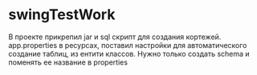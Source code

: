 # swingTestWork
В проекте прикрепил jar и sql скрипт для создания кортежей. app.properties в ресурсах, поставил настройки для автоматического создание таблиц, из ентити классов. Нужно только создать schema и поменять ее название в properties
